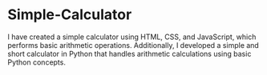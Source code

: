 # Simple-Calculator
I have created a simple calculator using HTML, CSS, and JavaScript, which performs basic arithmetic operations. Additionally, I developed a simple and short calculator in Python that handles arithmetic calculations using basic Python concepts.

